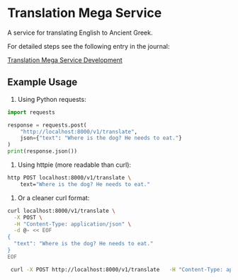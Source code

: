 # Translation Mega Service

A service for translating English to Ancient Greek.

For detailed steps see the following entry in the journal:

[Translation Mega Service Development](#translation-mega-service-development)
## Example Usage


1. Using Python requests:
````python
import requests

response = requests.post(
    "http://localhost:8000/v1/translate",
    json={"text": "Where is the dog? He needs to eat."}
)
print(response.json())
````

1. Using httpie (more readable than curl):
````bash
http POST localhost:8000/v1/translate \
    text="Where is the dog? He needs to eat."
````

1. Or a cleaner curl format:
````bash
curl localhost:8000/v1/translate \
  -X POST \
  -H "Content-Type: application/json" \
  -d @- << EOF
{
  "text": "Where is the dog? He needs to eat."
}
EOF
````

```bash
 curl -X POST http://localhost:8000/v1/translate   -H "Content-Type: application/json"   -d '{"text": "Where is the dog? He needs to eat."}'
 ```





